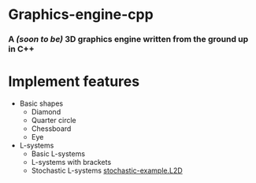# Graphics-engine-cpp
### A *(soon to be)* 3D graphics engine written from the ground up in C++

# Implement features
- Basic shapes
  - Diamond
  - Quarter circle
  - Chessboard
  - Eye
- L-systems
  - Basic L-systems
  - L-systems with brackets
  - Stochastic L-systems [stochastic-example.L2D](stochastic-example.L2D)
